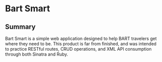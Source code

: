 # Bart Smart

## Summary

Bart Smart is a simple web application designed to help BART travelers get where they need to be. This product is far from finished, and was intended to practice RESTful routes, CRUD operations, and XML API consumption through both Sinatra and Ruby.
